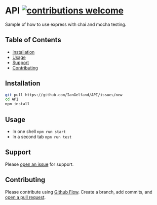 # API [![contributions welcome](https://img.shields.io/badge/contributions-welcome-brightgreen.svg?style=flat)](https://github.com/dwyl/esta/issues)

Sample of how to use express with chai and mocha testing.

## Table of Contents

- [Installation](#installation)
- [Usage](#usage)
- [Support](#support)
- [Contributing](#contributing)

## Installation

```sh
git pull https://github.com/IanGelfand/API/issues/new
cd API
npm install
```

## Usage

- In one shell `npm run start`
- In a second tab `npm run test`


## Support

Please [open an issue](https://github.com/IanGelfand/API/issues/new) for support.

## Contributing

Please contribute using [Github Flow](https://guides.github.com/introduction/flow/). Create a branch, add commits, and [open a pull request](https://github.com/fraction/readme-boilerplate/compare/).
